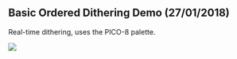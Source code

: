 ## Basic Ordered Dithering Demo (27/01/2018)

Real-time dithering, uses the PICO-8 palette. 

![](https://github.com/Blokatt/ProcessingStuff/blob/master/dithering/small.gif)
